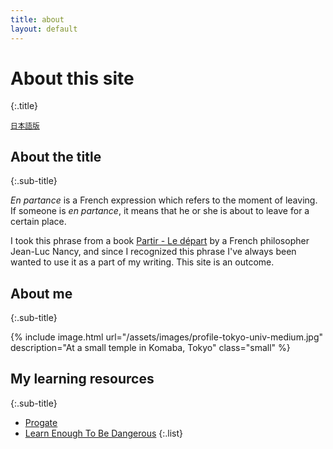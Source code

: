 ```yaml
---
title: about
layout: default
---
```


# About this site
{:.title}

<small>[日本語版](/about-ja)</small>

## About the title
{:.sub-title}

*En partance* is a French expression which refers to the moment of leaving. If someone is *en partance*, it means that he or she is about to leave for a certain place.

I took this phrase from a book [Partir - Le départ](https://www.amazon.co.jp/Partir-d%C3%A9part-Jean-Luc-Nancy/dp/2227481811) by a French philosopher Jean-Luc Nancy, and since I recognized this phrase I've always been wanted to use it as a part of my writing. This site is an outcome.



## About me
{:.sub-title}

{% include image.html url="/assets/images/profile-tokyo-univ-medium.jpg" description="At a small temple in Komaba, Tokyo" class="small" %}


## My learning resources
{:.sub-title}

- [Progate](https://prog-8.com)
- [Learn Enough To Be Dangerous](https://learnenough.com)
{:.list}
